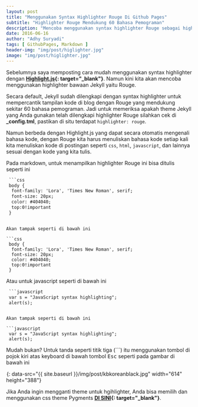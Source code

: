 ```yaml
---
layout: post
title: "Menggunakan Syntax Highlighter Rouge Di Github Pages"
subtitle: "Highlighter Rouge Mendukung 60 Bahasa Pemograman"
description: "Mencoba menggunakan syntax highlighter Rouge sebagai highlighter bawaan Jekyll."
date: 2016-06-16
author: "Adhy Suryadi"
tags: [ GithubPages, Markdown ]
header-img: "img/post/higlighter.jpg"
image: "img/post/higlighter.jpg"
---
```


Sebelumnya saya memposting cara mudah menggunakan syntax highlighter dengan **[Highlight.js](http://adhysuryadi.xyz/memasang-highlight-di-github-pages/ "Highlight.js"){: target="_blank"}**. Namun kini kita akan mencoba menggunakan highlighter bawaan Jekyll yaitu Rouge.

Secara default, Jekyll sudah dilengkapi dengan syntax highlighter untuk mempercantik tampilan kode di blog dengan Rouge yang mendukung sekitar 60 bahasa pemograman. Jadi untuk memeriksa apakah theme Jekyll yang Anda gunakan telah dilengkapi highlighter Rouge silahkan cek di **_config.tml**, pastikan di situ terdapat `highlighter: rouge`.

Namun berbeda dengan Highlight.js yang dapat secara otomatis mengenali bahasa kode, dengan Rouge kita harus menuliskan bahasa kode setiap kali kita menuliskan kode di postingan seperti `css`, `html`, `javascript`, dan lainnya sesuai dengan kode yang kita tulis.

Pada markdown, untuk menampilkan highlighter Rouge ini bisa ditulis seperti ini

```html
 ```css
 body {
  font-family: 'Lora', 'Times New Roman', serif;
  font-size: 20px;
  color: #404040;
  top:0!important
 }
 ```
```

Akan tampak seperti di bawah ini

```css
 body {
  font-family: 'Lora', 'Times New Roman', serif;
  font-size: 20px;
  color: #404040;
  top:0!important
 }
```

Atau untuk javascript seperti di bawah ini

```html
 ```javascript
 var s = "JavaScript syntax highlighting";
 alert(s);
 ```
```

Akan tampak seperti di bawah ini

```javascript
 var s = "JavaScript syntax highlighting";
 alert(s);
```

Mudah bukan? Untuk tanda seperti titik tiga (```) itu menggunakan tombol di pojok kiri atas keyboard di bawah tombol <kbd>Esc</kbd> seperti pada gambar di bawah ini

![Keyboard](data:image/png;base64,R0lGODlhAQABAAD/ACwAAAAAAQABAAACADs= "Keyboard"){: data-src="{{ site.baseurl }}/img/post/kbkoreanblack.jpg" width="614" height="388"}


Jika Anda ingin mengganti theme untuk hgihlighter, Anda bisa memilih dan menggunakan css theme Pygments **[DI SINI](http://jwarby.github.io/jekyll-pygments-themes/languages/javascript.html "Pygments Themes"){: target="_blank"}**.
